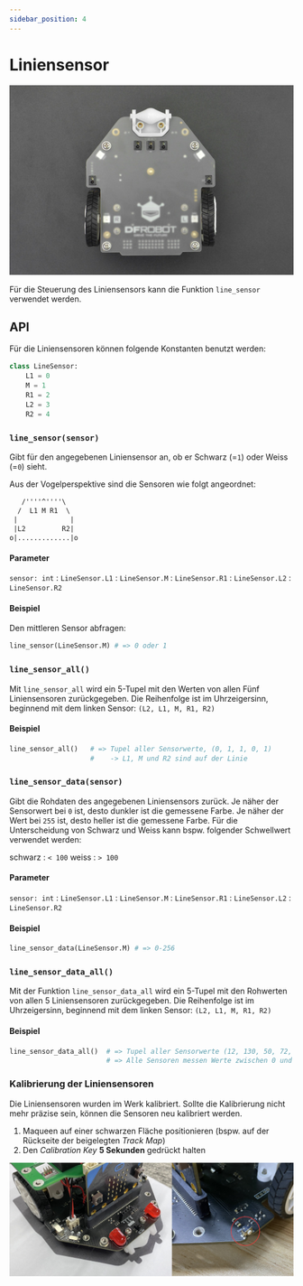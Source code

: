 ```yaml
---
sidebar_position: 4
---
```

# Liniensensor

![](images/maqueen-line-tracking.jpg)

Für die Steuerung des Liniensensors kann die Funktion `line_sensor` verwendet werden.

## API

Für die Liniensensoren können folgende Konstanten benutzt werden:

```py
class LineSensor:
    L1 = 0
    M = 1
    R1 = 2
    L2 = 3
    R2 = 4
```

### `line_sensor(sensor)`
Gibt für den angegebenen Liniensensor an, ob er Schwarz (=`1`) oder Weiss (=`0`) sieht.

Aus der Vogelperspektive sind die Sensoren wie folgt angeordnet:

```
   /''''^''''\
  /  L1 M R1  \
 |             |
 |L2         R2|
o|.............|o
```

#### Parameter
`sensor: int`
: `LineSensor.L1`
: `LineSensor.M`
: `LineSensor.R1`
: `LineSensor.L2`
: `LineSensor.R2`


#### Beispiel

Den mittleren Sensor abfragen:

```py
line_sensor(LineSensor.M) # => 0 oder 1
```

### `line_sensor_all()`

Mit `line_sensor_all` wird ein 5-Tupel mit den Werten von allen Fünf Liniensensoren zurückgegeben. Die Reihenfolge ist im Uhrzeigersinn, beginnend mit dem linken Sensor: `(L2, L1, M, R1, R2)`

#### Beispiel

```py
line_sensor_all()   # => Tupel aller Sensorwerte, (0, 1, 1, 0, 1)
                    #    -> L1, M und R2 sind auf der Linie
```

### `line_sensor_data(sensor)`
Gibt die Rohdaten des angegebenen Liniensensors zurück. Je näher der Sensorwert bei `0` ist, desto dunkler ist die gemessene Farbe. Je näher der Wert bei `255` ist, desto heller ist die gemessene Farbe. Für die Unterscheidung von Schwarz und Weiss kann bspw. folgender Schwellwert verwendet werden: 

schwarz
: `< 100`
weiss
: `> 100`

#### Parameter
`sensor: int`
: `LineSensor.L1`
: `LineSensor.M`
: `LineSensor.R1`
: `LineSensor.L2`
: `LineSensor.R2`

#### Beispiel
```py
line_sensor_data(LineSensor.M) # => 0-256
```

### `line_sensor_data_all()`
Mit der Funktion `line_sensor_data_all` wird ein 5-Tupel mit den Rohwerten von allen 5 Liniensensoren zurückgegeben. Die Reihenfolge ist im Uhrzeigersinn, beginnend mit dem linken Sensor: `(L2, L1, M, R1, R2)`

#### Beispiel

```py
line_sensor_data_all()  # => Tupel aller Sensorwerte (12, 130, 50, 72, 77)
                        # => Alle Sensoren messen Werte zwischen 0 und 255
```

### Kalibrierung der Liniensensoren

Die Liniensensoren wurden im Werk kalibriert. Sollte die Kalibrierung nicht mehr präzise sein, können die Sensoren neu kalibriert werden.
1. Maqueen auf einer schwarzen Fläche positionieren (bspw. auf der Rückseite der beigelegten *Track Map*) 
2. Den *Calibration Key* **5 Sekunden** gedrückt halten

![](images/maqueen-linesensor-calibration.png)
